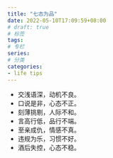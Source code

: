 ```yaml
---
title: "七态为品"
date: 2022-05-10T17:09:59+08:00
# draft: true
# 标签
tags:
# 专栏
series:
# 分类
categories:
- life tips
---
```


- 交浅语深，动机不良。
- 口说是非，心态不正。
- 刻薄挑剔，人际不和。
- 言高行低，品行不端。
- 至亲成仇，情感不真。
- 违规为乐，习惯不好。
- 酒后失控，心态不稳。
